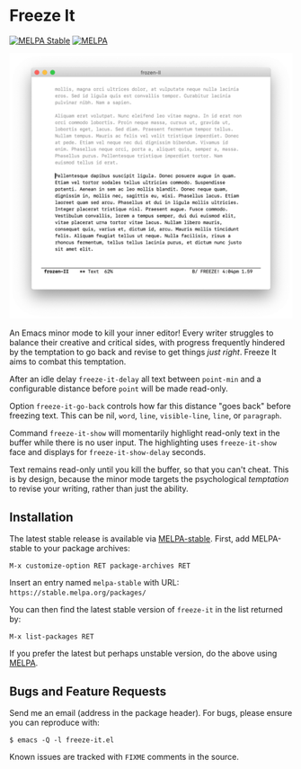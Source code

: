 Freeze It
=========

[![MELPA Stable](https://stable.melpa.org/packages/freeze-it-badge.svg)][1]
[![MELPA](https://melpa.org/packages/freeze-it-badge.svg)][2]

![screenshot](screenshot.png)

An Emacs minor mode to kill your inner editor! Every writer struggles to
balance their creative and critical sides, with progress frequently
hindered by the temptation to go back and revise to get things *just
right*. Freeze It aims to combat this temptation.

After an idle delay `freeze-it-delay` all text between `point-min` and a
configurable distance before `point` will be made read-only.

Option `freeze-it-go-back` controls how far this distance "goes back"
before freezing text. This can be nil, `word`, `line`, `visible-line`,
`line`, or `paragraph`.

Command `freeze-it-show` will momentarily highlight read-only text in
the buffer while there is no user input. The highlighting uses
`freeze-it-show` face and displays for `freeze-it-show-delay` seconds.

Text remains read-only until you kill the buffer, so that you can't
cheat. This is by design, because the minor mode targets the
psychological *temptation* to revise your writing, rather than just the
ability.

Installation
------------

The latest stable release is available via [MELPA-stable][1]. First, add
MELPA-stable to your package archives:

    M-x customize-option RET package-archives RET

Insert an entry named `melpa-stable` with URL:
`https://stable.melpa.org/packages/`

You can then find the latest stable version of `freeze-it` in the list
returned by:

    M-x list-packages RET

If you prefer the latest but perhaps unstable version, do the above
using [MELPA][2].


Bugs and Feature Requests
-------------------------

Send me an email (address in the package header). For bugs, please
ensure you can reproduce with:

    $ emacs -Q -l freeze-it.el

Known issues are tracked with `FIXME` comments in the source.


[1]: https://stable.melpa.org/#/freeze-it
[2]: https://melpa.org/#/freeze-it
